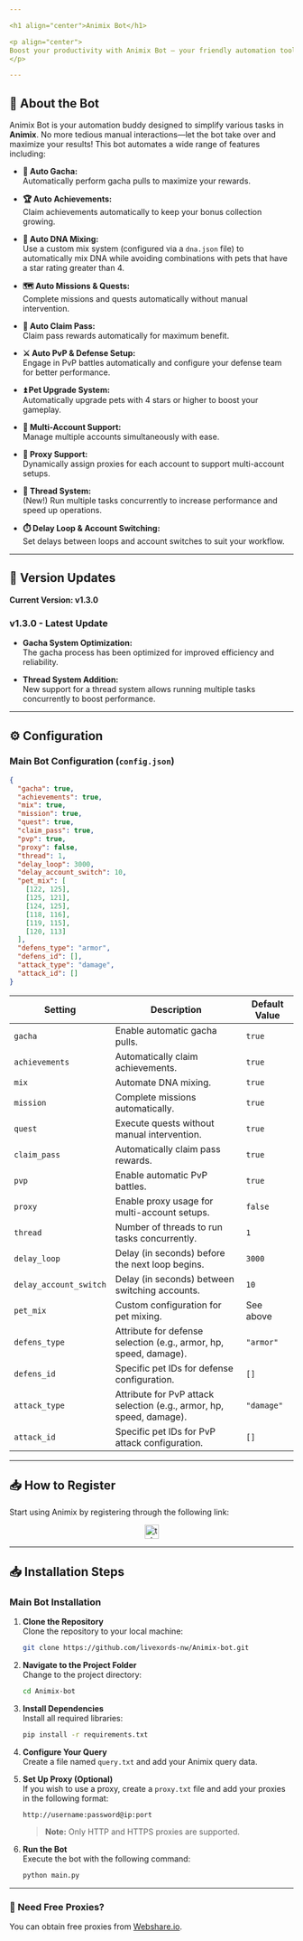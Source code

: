 ```yaml
---

<h1 align="center">Animix Bot</h1>

<p align="center">
Boost your productivity with Animix Bot – your friendly automation tool that handles key tasks in Animix with ease!
</p>

---
```


## 🚀 About the Bot

Animix Bot is your automation buddy designed to simplify various tasks in **Animix**. No more tedious manual interactions—let the bot take over and maximize your results! This bot automates a wide range of features including:

- **🎰 Auto Gacha:**  
  Automatically perform gacha pulls to maximize your rewards.

- **🏆 Auto Achievements:**  
  Claim achievements automatically to keep your bonus collection growing.

- **🧬 Auto DNA Mixing:**  
  Use a custom mix system (configured via a `dna.json` file) to automatically mix DNA while avoiding combinations with pets that have a star rating greater than 4.

- **🗺️ Auto Missions & Quests:**  
  Complete missions and quests automatically without manual intervention.

- **🎫 Auto Claim Pass:**  
  Claim pass rewards automatically for maximum benefit.

- **⚔️ Auto PvP & Defense Setup:**  
  Engage in PvP battles automatically and configure your defense team for better performance.

- **⏫ Pet Upgrade System:**  
  Automatically upgrade pets with 4 stars or higher to boost your gameplay.

- **👥 Multi-Account Support:**  
  Manage multiple accounts simultaneously with ease.

- **🔌 Proxy Support:**  
  Dynamically assign proxies for each account to support multi-account setups.

- **🧵 Thread System:**  
  (New!) Run multiple tasks concurrently to increase performance and speed up operations.

- **⏱️ Delay Loop & Account Switching:**  
  Set delays between loops and account switches to suit your workflow.

---

## 🌟 Version Updates

**Current Version: v1.3.0**

### v1.3.0 - Latest Update

- **Gacha System Optimization:**  
  The gacha process has been optimized for improved efficiency and reliability.

- **Thread System Addition:**  
  New support for a thread system allows running multiple tasks concurrently to boost performance.

---

## ⚙️ Configuration

### Main Bot Configuration (`config.json`)

```json
{
  "gacha": true,
  "achievements": true,
  "mix": true,
  "mission": true,
  "quest": true,
  "claim_pass": true,
  "pvp": true,
  "proxy": false,
  "thread": 1,
  "delay_loop": 3000,
  "delay_account_switch": 10,
  "pet_mix": [
    [122, 125],
    [125, 121],
    [124, 125],
    [118, 116],
    [119, 115],
    [120, 113]
  ],
  "defens_type": "armor",
  "defens_id": [],
  "attack_type": "damage",
  "attack_id": []
}
```

| **Setting**            | **Description**                                                      | **Default Value** |
| ---------------------- | -------------------------------------------------------------------- | ----------------- |
| `gacha`                | Enable automatic gacha pulls.                                        | `true`            |
| `achievements`         | Automatically claim achievements.                                    | `true`            |
| `mix`                  | Automate DNA mixing.                                                 | `true`            |
| `mission`              | Complete missions automatically.                                     | `true`            |
| `quest`                | Execute quests without manual intervention.                          | `true`            |
| `claim_pass`           | Automatically claim pass rewards.                                    | `true`            |
| `pvp`                  | Enable automatic PvP battles.                                        | `true`            |
| `proxy`                | Enable proxy usage for multi-account setups.                         | `false`           |
| `thread`               | Number of threads to run tasks concurrently.                         | `1`               |
| `delay_loop`           | Delay (in seconds) before the next loop begins.                      | `3000`            |
| `delay_account_switch` | Delay (in seconds) between switching accounts.                       | `10`              |
| `pet_mix`              | Custom configuration for pet mixing.                                 | See above         |
| `defens_type`          | Attribute for defense selection (e.g., armor, hp, speed, damage).    | `"armor"`         |
| `defens_id`            | Specific pet IDs for defense configuration.                          | `[]`              |
| `attack_type`          | Attribute for PvP attack selection (e.g., armor, hp, speed, damage). | `"damage"`        |
| `attack_id`            | Specific pet IDs for PvP attack configuration.                       | `[]`              |

---

## 📥 **How to Register**

Start using Animix by registering through the following link:

<div align="center">
  <a href="https://t.me/animix_game_bot?startapp=3lsLj56QYJx6" target="_blank">
    <img src="https://img.shields.io/static/v1?message=Animix&logo=telegram&label=&color=2CA5E0&logoColor=white&labelColor=&style=for-the-badge" height="25" alt="telegram logo" />
  </a>
</div>

---

## 📥 Installation Steps

### Main Bot Installation

1. **Clone the Repository**  
   Clone the repository to your local machine:

   ```bash
   git clone https://github.com/livexords-nw/Animix-bot.git
   ```

2. **Navigate to the Project Folder**  
   Change to the project directory:

   ```bash
   cd Animix-bot
   ```

3. **Install Dependencies**  
   Install all required libraries:

   ```bash
   pip install -r requirements.txt
   ```

4. **Configure Your Query**  
   Create a file named `query.txt` and add your Animix query data.

5. **Set Up Proxy (Optional)**  
   If you wish to use a proxy, create a `proxy.txt` file and add your proxies in the following format:

   ```
   http://username:password@ip:port
   ```

   > **Note:** Only HTTP and HTTPS proxies are supported.

6. **Run the Bot**  
   Execute the bot with the following command:
   ```bash
   python main.py
   ```

---

### 🔹 Need Free Proxies?

You can obtain free proxies from [Webshare.io](https://www.webshare.io/).
